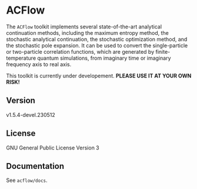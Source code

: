# ACFlow

The `ACFlow` toolkit implements several state-of-the-art analytical continuation methods, including the maximum entropy method, the stochastic analytical continuation, the stochastic optimization method, and the stochastic pole expansion. It can be used to convert the single-particle or two-particle correlation functions, which are generated by finite-temperature quantum simulations, from imaginary time or imaginary frequency axis to real axis.

This toolkit is currently under developement. **PLEASE USE IT AT YOUR OWN RISK!**

## Version

v1.5.4-devel.230512

## License

GNU General Public License Version 3

## Documentation

See `acflow/docs`.
